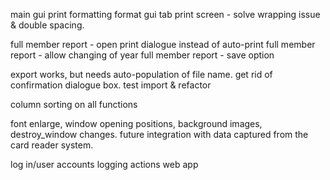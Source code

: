 
main gui print formatting format gui tab print screen - solve wrapping issue & double spacing. 

full member report - open print dialogue instead of auto-print
full member report - allow changing of year 
full member report - save option

export works, but needs auto-population of file name. get rid of confirmation dialogue box.
test import & refactor

column sorting on all functions

font enlarge, window opening positions, background images, destroy_window changes.
future integration with data captured from the card reader system. 

log in/user accounts 
logging actions 
web app 